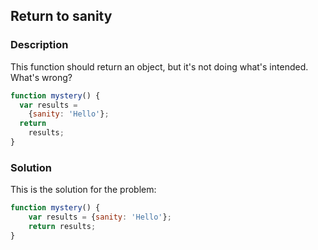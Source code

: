 ## Return to sanity

### Description

This function should return an object, but it's not doing what's intended. What's wrong?

```JavaScript
function mystery() {
  var results =
    {sanity: 'Hello'};
  return
    results;
}
```

### Solution

This is the solution for the problem:

```JavaScript
function mystery() {
    var results = {sanity: 'Hello'};
    return results;
}
```